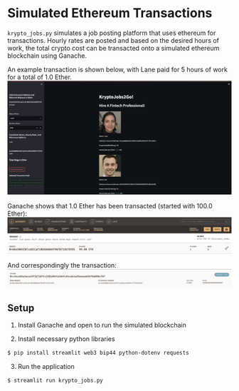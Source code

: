 # Simulated Ethereum Transactions

`krypto_jobs.py` simulates a job posting platform that uses ethereum for transactions. Hourly rates are posted and based on the desired hours of work, the total crypto cost can be transacted onto a simulated ethereum blockchain using Ganache.

An example transaction is shown below, with Lane paid for 5 hours of work for a total of 1.0 Ether.
![Streamlit](Images/streamlit.png)

Ganache shows that 1.0 Ether has been transacted (started with 100.0 Ether):
![Account](Images/ganache_account.png)

And correspondingly the transaction:
![Transaction](Images/ganache_transaction.png)

## Setup
1. Install Ganache and open to run the simulated blockchain

2. Install necessary python libraries
```bash
$ pip install streamlit web3 bip44 python-dotenv requests
```
3. Run the application
```bash
$ streamlit run krypto_jobs.py
```
